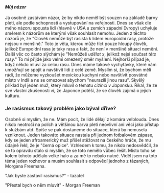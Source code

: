 #### <i>Můj názor</i>
Já osobně zastávám názor, že by nikdo neměl být souzen na základě barvy pleti, ale podle schopností a vystupování na veřejnosti. Dnes se však dle mého názoru spousta lidí (hlavně v USA a zemích západní Evropy) uchyluje směrem k názorům se kterými však souhlasit nemohu. Jeden z těchto názorů je, že "Člověk nemůže být rasista k lidem europoidní rasy, protože nejsou v menšině." Toto je věta, kterou může říct pouze hloupý člověk, jelikož Europoidní rasa je taky rasa a fakt, že není v menšině situaci nemění. Další věc co často slýchám je "Nemůžeš *udělat x*, jelikož nejsi součast *této rasy*." To mi přijde jako velmi omezený směr myšlení. Nejhorší případ je, když někdo mluví za celou rasu. Dnes máme takové vychytávky, které nám umožňují se spojit a navštívit lidi z celé země. Myslím si, že bychom měli rádi, že můžeme vyzkoušet mexickou kuchyni nebo navštívit posvátné místo v Indii a ne se omezovat abychom "neurazili jinou rasu". Skvělý příklad byl jeden muž, který mluvil o tématu *cizinci v Japonsku*. Říkal, že ze své vlastní zkušenosti ví, že Japonce potěší, že se člověk zajímá o jejich kulturu. 

### Je rasismus takový problém jako býval dříve?
Osobně si myslím, že ne. Mám pocit, že lidé dělají z komára velblouda. Dnes nikdo neotročí na polích a většinou barva pleti neovlivní ani věci jako přístup k službám atd. Spíše se pak dostaneme do situace, která by nemusela vzniknout. Jeden takováto situace nastala při jednom fotbalovém zápase, kdy se jeden afroamerický muž přišel stěžovat na českého hráče, že mu údajně řekl, že je "černá opice". Vzhledem k tomu, že nikdo nedosvědčil, že se to opravdu stalo si myslím, že se toto nemělo vůbec řešit. Místo toho se kolem tohoto udělalo velké halo a za mě to nebylo nutné. Viděl jsem na toto téma jeden rozhovor a musím souhlasit s odpovědí jednoho z tázaných, Morgana Freemana. 

"Jak byste zastavil rasismus?" - tazatel

"Přestal bych o něm mluvit" - Morgan Freeman  